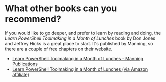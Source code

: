 # What other books can you recommend?

If you would like to go deeper, and prefer to learn by reading and doing, the _Learn PowerShell Toolmaking in a Month of Lunches_ book by Don Jones and Jeffrey Hicks is a great place to start. It's published by Manning, so there are a couple of free chapters on their website.

* [Learn PowerShell Toolmaking in a Month of Lunches - Manning Publications](https://www.manning.com/books/learn-powershell-toolmaking-in-a-month-of-lunches)
* [Learn PowerShell Toolmaking in a Month of Lunches \(via Amazon affiliate\)](http://amzn.to/2xXW3pk)

